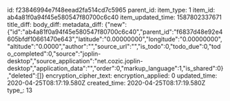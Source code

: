 id: f23846994e7f48eead2fa514cd7c5965
parent_id: 
item_type: 1
item_id: ab4a81f0a94f45e580547f80700c6c40
item_updated_time: 1587802337671
title_diff: 
body_diff: 
metadata_diff: {"new":{"id":"ab4a81f0a94f45e580547f80700c6c40","parent_id":"f6837d48e92e4605bfdf10661470e643","latitude":"0.00000000","longitude":"0.00000000","altitude":"0.0000","author":"","source_url":"","is_todo":0,"todo_due":0,"todo_completed":0,"source":"joplin-desktop","source_application":"net.cozic.joplin-desktop","application_data":"","order":0,"markup_language":1,"is_shared":0},"deleted":[]}
encryption_cipher_text: 
encryption_applied: 0
updated_time: 2020-04-25T08:17:19.580Z
created_time: 2020-04-25T08:17:19.580Z
type_: 13